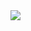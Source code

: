 <a href="https://codecov.io/gh/GalaiJihed/react-pipe">
  <img src="https://codecov.io/gh/GalaiJihed/react-pipe/branch/master/graph/badge.svg?token=3IJGP4BGS8"/>
</a>
